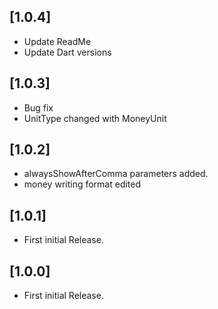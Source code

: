 ## [1.0.4]

- Update ReadMe
- Update Dart versions

## [1.0.3]

- Bug fix
- UnitType changed with MoneyUnit

## [1.0.2]

- alwaysShowAfterComma parameters added.
- money writing format edited

## [1.0.1]

- First initial Release.

## [1.0.0]

- First initial Release.
